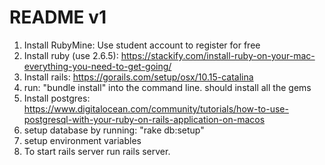 # README v1

1. Install RubyMine: Use student account to register for free
2. Install ruby (use 2.6.5): https://stackify.com/install-ruby-on-your-mac-everything-you-need-to-get-going/
3. Install rails: https://gorails.com/setup/osx/10.15-catalina
4. run: "bundle install" into the command line. should install all the gems
5. Install postgres: https://www.digitalocean.com/community/tutorials/how-to-use-postgresql-with-your-ruby-on-rails-application-on-macos
6. setup database by running: "rake db:setup"
7. setup environment variables
8. To start rails server run rails server. 
